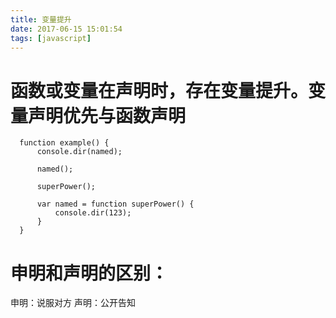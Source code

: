 ```yaml
---
title: 变量提升
date: 2017-06-15 15:01:54
tags: [javascript]
---
```


# 函数或变量在声明时，存在变量提升。变量声明优先与函数声明

      function example() {
          console.dir(named);

          named();

          superPower();

          var named = function superPower() {
              console.dir(123);
          }
      }


# 申明和声明的区别：

申明：说服对方
声明：公开告知


